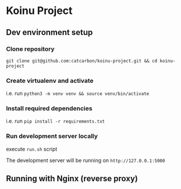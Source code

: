 # Koinu Project

## Dev environment setup
### Clone repository
`git clone git@github.com:catcarbon/koinu-project.git && cd koinu-project`

### Create virtualenv and activate
i.e. run `python3 -m venv venv && source venv/bin/activate`

### Install required dependencies
i.e. run `pip install -r requirements.txt`

### Run development server locally
execute `run.sh` script

The development server will be running on `http://127.0.0.1:5000`

## Running with Nginx (reverse proxy)

